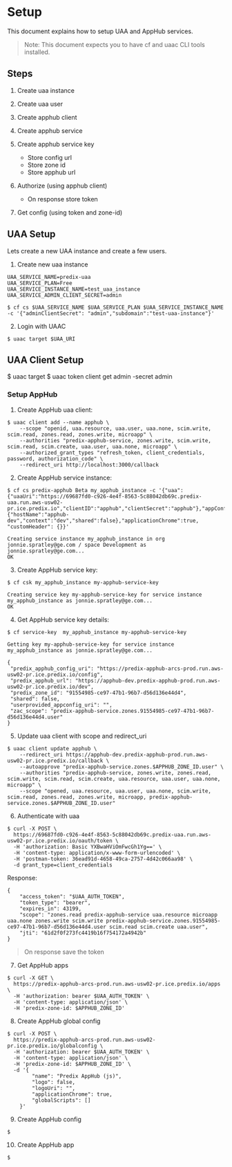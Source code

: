 # Setup
This document explains how to setup UAA and AppHub services.

> Note: This document expects you to have cf and uaac CLI tools installed.

## Steps

1. Create uaa instance
2. Create uaa user
3. Create apphub client
4. Create apphub service
5. Create apphub service key
    - Store config url
    - Store zone id
    - Store apphub url


1. Authorize (using apphub client)
    - On response store token
2. Get config (using token and zone-id)



## UAA Setup
Lets create a new UAA instance and create a few users.


1. Create new uaa instance

```
UAA_SERVICE_NAME=predix-uaa
UAA_SERVICE_PLAN=Free
UAA_SERVICE_INSTANCE_NAME=test_uaa_instance
UAA_SERVICE_ADMIN_CLIENT_SECRET=admin

$ cf cs $UAA_SERVICE_NAME $UAA_SERVICE_PLAN $UAA_SERVICE_INSTANCE_NAME -c '{"adminClientSecret": "admin","subdomain":"test-uaa-instance"}'
```

2. Login with UAAC

```
$ uaac target $UAA_URI
```







## UAA Client Setup

$ uaac target <url>
$ uaac token client get admin -secret admin



### Setup AppHub

1. Create AppHub uaa client:

```
$ uaac client add --name apphub \
	--scope "openid, uaa.resource, uaa.user, uaa.none, scim.write, scim.read, zones.read, zones.write, microapp" \
	--authorities "predix-apphub-service, zones.write, scim.write, scim.read, scim.create, uaa.user, uaa.none, microapp" \
	--authorized_grant_types "refresh_token, client_credentials, password, authorization_code" \
	--redirect_uri http://localhost:3000/callback
```


2. Create AppHub service instance:

```
$ cf cs predix-apphub Beta my_apphub_instance -c '{"uaa":{"uaaUri":"https://69687fd0-c926-4e4f-8563-5c88042db69c.predix-uaa.run.aws-usw02-pr.ice.predix.io","clientID":"apphub","clientSecret":"apphub"},"appConfigURL":"","routeInfo":{"hostName":"apphub-dev","context":"dev","shared":false},"applicationChrome":true, "customHeader": {}}'

Creating service instance my_apphub_instance in org jonnie.spratley@ge.com / space Development as jonnie.spratley@ge.com...
OK
```


3. Create AppHub service key:

```
$ cf csk my_apphub_instance my-apphub-service-key

Creating service key my-apphub-service-key for service instance my_apphub_instance as jonnie.spratley@ge.com...
OK
```

4. Get AppHub service key details:

```
$ cf service-key  my_apphub_instance my-apphub-service-key

Getting key my-apphub-service-key for service instance my_apphub_instance as jonnie.spratley@ge.com...

{
 "predix_apphub_config_uri": "https://predix-apphub-arcs-prod.run.aws-usw02-pr.ice.predix.io/config",
 "predix_apphub_url": "https://apphub-dev.predix-apphub-prod.run.aws-usw02-pr.ice.predix.io/dev",
 "predix_zone_id": "91554985-ce97-47b1-96b7-d56d136e44d4",
 "shared": false,
 "userprovided_appconfig_uri": "",
 "zac_scope": "predix-apphub-service.zones.91554985-ce97-47b1-96b7-d56d136e44d4.user"
}
```

5. Update uaa client with scope and redirect_uri

```
$ uaac client update apphub \
	--redirect_uri https://apphub-dev.predix-apphub-prod.run.aws-usw02-pr.ice.predix.io/callback \
	--autoapprove "predix-apphub-service.zones.$APPHUB_ZONE_ID.user" \
	--authorities "predix-apphub-service, zones.write, zones.read, scim.write, scim.read, scim.create, uaa.resource, uaa.user, uaa.none, microapp" \
	--scope "opened, uaa.resource, uaa.user, uaa.none, scim.write, scim.read, zones.read, zones.write, microapp, predix-apphub-service.zones.$APPHUB_ZONE_ID.user"
```


6. Authenticate with uaa

```
$ curl -X POST \
  https://69687fd0-c926-4e4f-8563-5c88042db69c.predix-uaa.run.aws-usw02-pr.ice.predix.io/oauth/token \
  -H 'authorization: Basic YXBwaHViOmFwcGh1Yg==' \
  -H 'content-type: application/x-www-form-urlencoded' \
  -H 'postman-token: 36ead91d-4658-49ca-2757-4d42c066aa98' \
  -d grant_type=client_credentials
```

Response:

```
{
    "access_token": "$UAA_AUTH_TOKEN",
    "token_type": "bearer",
    "expires_in": 43199,
    "scope": "zones.read predix-apphub-service uaa.resource microapp uaa.none zones.write scim.write predix-apphub-service.zones.91554985-ce97-47b1-96b7-d56d136e44d4.user scim.read scim.create uaa.user",
    "jti": "61d2f0f273fc4419b16f754172a4942b"
}
```
> On response save the token


7. Get AppHub apps

```
$ curl -X GET \
  https://predix-apphub-arcs-prod.run.aws-usw02-pr.ice.predix.io/apps \
  -H 'authorization: bearer $UAA_AUTH_TOKEN' \
  -H 'content-type: application/json' \
  -H 'predix-zone-id: $APPHUB_ZONE_ID'
```

8. Create AppHub global config

```
$ curl -X POST \
  https://predix-apphub-arcs-prod.run.aws-usw02-pr.ice.predix.io/globalconfig \
  -H 'authorization: bearer $UAA_AUTH_TOKEN' \
  -H 'content-type: application/json' \
  -H 'predix-zone-id: $APPHUB_ZONE_ID' \
  -d '{
		"name": "Predix AppHub (js)",
		"logo": false,
		"logoUri": "",
		"applicationChrome": true,
		"globalScripts": []
	}'
```


9. Create AppHub config

```
$
```

10. Create AppHub app

```
$
```
